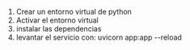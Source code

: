 1. Crear un entorno virtual de python
2. Activar el entorno virtual
3. instalar las dependencias
4. levantar el servicio con: uvicorn app:app --reload
